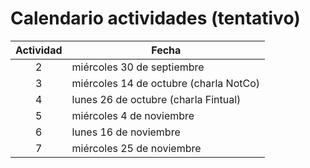 # Calendario actividades (tentativo)

Actividad | Fecha
:--------:| --------------------------------------
2         | miércoles 30 de septiembre
3         | miércoles 14 de octubre (charla NotCo)
4         | lunes 26 de octubre (charla Fintual)
5         | miércoles 4 de noviembre
6         | lunes 16 de noviembre
7         | miércoles 25 de noviembre
